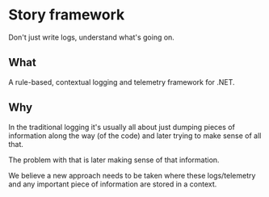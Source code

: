# Story framework

Don't just write logs, understand what's going on.

## What

A rule-based, contextual logging and telemetry framework for .NET.

## Why

In the traditional logging it's usually all about just dumping pieces of information along the way (of the code) and later trying to make sense of all that.

The problem with that is later making sense of that information.

We believe a new approach needs to be taken where these logs/telemetry and any important piece of information are stored in a context.
